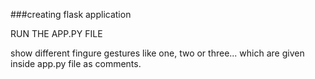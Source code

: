 ###creating flask application

RUN THE APP.PY FILE

show different fingure gestures like one, two or three... which are given inside app.py file as comments.

